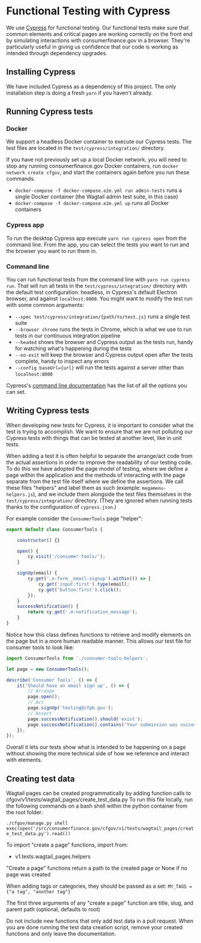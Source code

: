 # Functional Testing with Cypress

We use [Cypress](https://www.cypress.io) for functional testing. Our functional tests make sure that common elements and critical pages are working correctly on the front end by simulating interactions with consumerfinance.gov in a browser. They're particularly useful in giving us confidence that our code is working as intended through dependency upgrades.

## Installing Cypress

We have included Cypress as a dependency of this project. The only installation step is doing a fresh `yarn` if you haven't already.

## Running Cypress tests

### Docker

We support a headless Docker container to execute our Cypress tests. The test files are located in the `test/cypress/integration/` directory.

If you have not previously set up a local Docker network, you will need to stop any running consumerfinance.gov Docker containers, run `docker network create cfgov`, and start the containers again before you run these commands.

* `docker-compose -f docker-compose.e2e.yml run admin-tests` runs a single Docker container (the Wagtail admin test suite, in this case)
* `docker-compose -f docker-compose.e2e.yml up` runs all Docker containers

### Cypress app

To run the desktop Cypress app execute `yarn run cypress open` from the command line. From the app, you can select the tests you want to run and the browser you want to run them in.

### Command line

You can run functional tests from the command line with `yarn run cypress run`. That will run all tests in the `test/cypress/integration/` directory with the default test configuration: headless, in Cypress's default Electron browser, and against `localhost:8000`. You might want to modify the test run with some common arguments:

* `--spec test/cypress/integration/{path/to/test.js}` runs a single test suite
* `--browser chrome` runs the tests in Chrome, which is what we use to run tests in our continuous integration pipeline
* `--headed` shows the browser and Cypress output as the tests run, handy for watching what's happening during the tests
* `--no-exit` will keep the browser and Cypress output open after the tests complete, handy to inspect any errors
* `--config baseUrl={url}` will run the tests against a server other than `localhost:8000`

Cypress's [command line documentation](https://docs.cypress.io/guides/guides/command-line.html#Options) has the list of all the options you can set.

## Writing Cypress tests

When developing new tests for Cypress, it is important to consider what the test is trying to accomplish. We want to ensure that we are not polluting our Cypress tests with things that can be tested at another level, like in unit tests.

When adding a test it is often helpful to separate the arrange/act code from the actual assertions in order to improve the readability of our testing code. To do this we have adopted the page model of testing, where we define a page within the application and the methods of interacting with the page separate from the test file itself where we define the assertions. We call these files "helpers" and label them as such (example: `megamenu-helpers.js`), and we include them alongside the test files themselves in the `test/cypress/integration/` directory. (They are ignored when running tests thanks to the configuration of `cypress.json`.)

For example consider the `ConsumerTools` page "helper":

```javascript
export default class ConsumerTools {

    constructor() {}

    open() {
        cy.visit('/consumer-tools/');
    }

    signUp(email) {
        cy.get('.o-form__email-signup').within(() => {
            cy.get('input:first').type(email);
            cy.get('button:first').click();
        });
    }
    successNotification() {
        return cy.get('.m-notification_message');
    }
}
```

Notice how this class defines functions to retrieve and modify elements on the page but in a more human readable manner. This allows our test file for consumer tools to look like:

```javascript
import ConsumerTools from './consumer-tools-helpers';

let page = new ConsumerTools();

describe('Consumer Tools', () => {
    it('Should have an email sign up', () => {
        // Arrange
        page.open();
        // Act
        page.signUp('testing@cfpb.gov');
        // Assert
        page.successNotification().should('exist');
        page.successNotification().contains('Your submission was successfully received.')
    });
});
```

Overall it lets our tests show what is intended to be happening on a page without showing the more technical side of how we reference and interact with elements.

## Creating test data

Wagtail pages can be created programmatically by adding function calls to cfgov/v1/tests/wagtail_pages/create_test_data.py
To run this file locally, run the following commands on a bash shell within
the python container from the root folder:

`./cfgov/manage.py shell`
`exec(open('/src/consumerfinance.gov/cfgov/v1/tests/wagtail_pages/create_test_data.py').read())`

To import "create a page" functions, import from:
- v1.tests.wagtail_pages.helpers

"Create a page" functions return a path to the created page or None if no page was created

When adding tags or categories, they should be passed as a set:
`MY_TAGS = {"a tag", "another tag"}`

The first three arguments of any "create a page" function are title, slug, and parent path (optional, defaults to root)

Do not include new functions that only add test data in a pull request. When you are done running the test data creation
script, remove your created functions and only leave the documentation.
